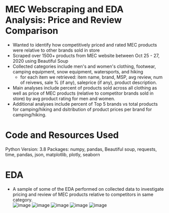 # MEC Webscraping and EDA Analysis: Price and Review Comparison 
- Wanted to identify how competitively priced and rated MEC products were relative to other brands sold in store 
- Scraped over 1500+ products from MEC website between Oct 25 - 27, 2020 using Beautiful Soup
- Collected categories include men's and women's clothing, footwear, camping equipment, snow equipment, watersports, and hiking 
  - for each item we retrieved: item name, brand, MSP, avg review, num of reivews, sale % (if any), saleprice (if any), product description.
- Main analyses include percent of products sold across all clothing as well as price of MEC products (relative to competitor brands sold in store) by avg product rating for men and women. 
- Additional analyses include percent of Top 5 brands vs total products for camping/hiking and dsitribution of product prices per brand for camping/hiking.  

# Code and Resources Used
Python Version: 3.8
Packages: numpy, pandas, Beautiful soup, requests, time, pandas, json, matplotlib, plotly, seaborn


# EDA
- A sample of some of the EDA performed on collected data to investigate pricing and review of MEC products relative to competitors in same category.  
![image](https://user-images.githubusercontent.com/56518821/111862034-f78f6880-8928-11eb-8011-e1eb3b0b5c74.png)
![image](https://user-images.githubusercontent.com/56518821/111861735-f2311e80-8926-11eb-89d0-2aaf0d0c5792.png)
![image](https://user-images.githubusercontent.com/56518821/111861739-f8bf9600-8926-11eb-8de8-7901037c2c66.png)
![image](https://user-images.githubusercontent.com/56518821/111862056-1a218180-8929-11eb-9d7b-f33be0b72283.png)
![image](https://user-images.githubusercontent.com/56518821/111862063-26a5da00-8929-11eb-83d9-94a462c79139.png)







